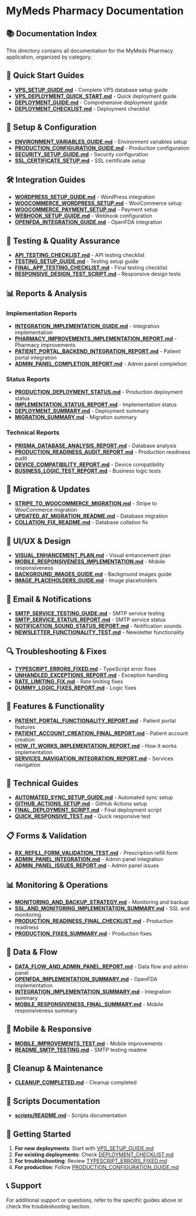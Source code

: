 # MyMeds Pharmacy Documentation

## 📚 Documentation Index

This directory contains all documentation for the MyMeds Pharmacy application, organized by category.

## 🚀 Quick Start Guides

- **[VPS_SETUP_GUIDE.md](./VPS_SETUP_GUIDE.md)** - Complete VPS database setup guide
- **[VPS_DEPLOYMENT_QUICK_START.md](./VPS_DEPLOYMENT_QUICK_START.md)** - Quick deployment guide
- **[DEPLOYMENT_GUIDE.md](./DEPLOYMENT_GUIDE.md)** - Comprehensive deployment guide
- **[DEPLOYMENT_CHECKLIST.md](./DEPLOYMENT_CHECKLIST.md)** - Deployment checklist

## 🔧 Setup & Configuration

- **[ENVIRONMENT_VARIABLES_GUIDE.md](./ENVIRONMENT_VARIABLES_GUIDE.md)** - Environment variables setup
- **[PRODUCTION_CONFIGURATION_GUIDE.md](./PRODUCTION_CONFIGURATION_GUIDE.md)** - Production configuration
- **[SECURITY_SETUP_GUIDE.md](./SECURITY_SETUP_GUIDE.md)** - Security configuration
- **[SSL_CERTIFICATE_SETUP.md](./SSL_CERTIFICATE_SETUP.md)** - SSL certificate setup

## 🛠️ Integration Guides

- **[WORDPRESS_SETUP_GUIDE.md](./WORDPRESS_SETUP_GUIDE.md)** - WordPress integration
- **[WOOCOMMERCE_WORDPRESS_SETUP.md](./WOOCOMMERCE_WORDPRESS_SETUP.md)** - WooCommerce setup
- **[WOOCOMMERCE_PAYMENT_SETUP.md](./WOOCOMMERCE_PAYMENT_SETUP.md)** - Payment setup
- **[WEBHOOK_SETUP_GUIDE.md](./WEBHOOK_SETUP_GUIDE.md)** - Webhook configuration
- **[OPENFDA_INTEGRATION_GUIDE.md](./OPENFDA_INTEGRATION_GUIDE.md)** - OpenFDA integration

## 🧪 Testing & Quality Assurance

- **[API_TESTING_CHECKLIST.md](./API_TESTING_CHECKLIST.md)** - API testing checklist
- **[TESTING_SETUP_GUIDE.md](./TESTING_SETUP_GUIDE.md)** - Testing setup guide
- **[FINAL_APP_TESTING_CHECKLIST.md](./FINAL_APP_TESTING_CHECKLIST.md)** - Final testing checklist
- **[RESPONSIVE_DESIGN_TEST_SCRIPT.md](./RESPONSIVE_DESIGN_TEST_SCRIPT.md)** - Responsive design tests

## 📊 Reports & Analysis

### Implementation Reports
- **[INTEGRATION_IMPLEMENTATION_GUIDE.md](./INTEGRATION_IMPLEMENTATION_GUIDE.md)** - Integration implementation
- **[PHARMACY_IMPROVEMENTS_IMPLEMENTATION_REPORT.md](./PHARMACY_IMPROVEMENTS_IMPLEMENTATION_REPORT.md)** - Pharmacy improvements
- **[PATIENT_PORTAL_BACKEND_INTEGRATION_REPORT.md](./PATIENT_PORTAL_BACKEND_INTEGRATION_REPORT.md)** - Patient portal integration
- **[ADMIN_PANEL_COMPLETION_REPORT.md](./ADMIN_PANEL_COMPLETION_REPORT.md)** - Admin panel completion

### Status Reports
- **[PRODUCTION_DEPLOYMENT_STATUS.md](./PRODUCTION_DEPLOYMENT_STATUS.md)** - Production deployment status
- **[IMPLEMENTATION_STATUS_REPORT.md](./IMPLEMENTATION_STATUS_REPORT.md)** - Implementation status
- **[DEPLOYMENT_SUMMARY.md](./DEPLOYMENT_SUMMARY.md)** - Deployment summary
- **[MIGRATION_SUMMARY.md](./MIGRATION_SUMMARY.md)** - Migration summary

### Technical Reports
- **[PRISMA_DATABASE_ANALYSIS_REPORT.md](./PRISMA_DATABASE_ANALYSIS_REPORT.md)** - Database analysis
- **[PRODUCTION_READINESS_AUDIT_REPORT.md](./PRODUCTION_READINESS_AUDIT_REPORT.md)** - Production readiness audit
- **[DEVICE_COMPATIBILITY_REPORT.md](./DEVICE_COMPATIBILITY_REPORT.md)** - Device compatibility
- **[BUSINESS_LOGIC_TEST_REPORT.md](./BUSINESS_LOGIC_TEST_REPORT.md)** - Business logic tests

## 🔄 Migration & Updates

- **[STRIPE_TO_WOOCOMMERCE_MIGRATION.md](./STRIPE_TO_WOOCOMMERCE_MIGRATION.md)** - Stripe to WooCommerce migration
- **[UPDATED_AT_MIGRATION_README.md](./UPDATED_AT_MIGRATION_README.md)** - Database migration
- **[COLLATION_FIX_README.md](./COLLATION_FIX_README.md)** - Database collation fix

## 🎨 UI/UX & Design

- **[VISUAL_ENHANCEMENT_PLAN.md](./VISUAL_ENHANCEMENT_PLAN.md)** - Visual enhancement plan
- **[MOBILE_RESPONSIVENESS_IMPLEMENTATION.md](./MOBILE_RESPONSIVENESS_IMPLEMENTATION.md)** - Mobile responsiveness
- **[BACKGROUND_IMAGES_GUIDE.md](./BACKGROUND_IMAGES_GUIDE.md)** - Background images guide
- **[IMAGE_PLACEHOLDERS_GUIDE.md](./IMAGE_PLACEHOLDERS_GUIDE.md)** - Image placeholders

## 📧 Email & Notifications

- **[SMTP_SERVICE_TESTING_GUIDE.md](./SMTP_SERVICE_TESTING_GUIDE.md)** - SMTP service testing
- **[SMTP_SERVICE_STATUS_REPORT.md](./SMTP_SERVICE_STATUS_REPORT.md)** - SMTP service status
- **[NOTIFICATION_SOUND_STATUS_REPORT.md](./NOTIFICATION_SOUND_STATUS_REPORT.md)** - Notification sounds
- **[NEWSLETTER_FUNCTIONALITY_TEST.md](./NEWSLETTER_FUNCTIONALITY_TEST.md)** - Newsletter functionality

## 🔍 Troubleshooting & Fixes

- **[TYPESCRIPT_ERRORS_FIXED.md](./TYPESCRIPT_ERRORS_FIXED.md)** - TypeScript error fixes
- **[UNHANDLED_EXCEPTIONS_REPORT.md](./UNHANDLED_EXCEPTIONS_REPORT.md)** - Exception handling
- **[RATE_LIMITING_FIX.md](./RATE_LIMITING_FIX.md)** - Rate limiting fixes
- **[DUMMY_LOGIC_FIXES_REPORT.md](./DUMMY_LOGIC_FIXES_REPORT.md)** - Logic fixes

## 📱 Features & Functionality

- **[PATIENT_PORTAL_FUNCTIONALITY_REPORT.md](./PATIENT_PORTAL_FUNCTIONALITY_REPORT.md)** - Patient portal features
- **[PATIENT_ACCOUNT_CREATION_FINAL_REPORT.md](./PATIENT_ACCOUNT_CREATION_FINAL_REPORT.md)** - Patient account creation
- **[HOW_IT_WORKS_IMPLEMENTATION_REPORT.md](./HOW_IT_WORKS_IMPLEMENTATION_REPORT.md)** - How it works implementation
- **[SERVICES_NAVIGATION_INTEGRATION_REPORT.md](./SERVICES_NAVIGATION_INTEGRATION_REPORT.md)** - Services navigation

## 🔧 Technical Guides

- **[AUTOMATED_SYNC_SETUP_GUIDE.md](./AUTOMATED_SYNC_SETUP_GUIDE.md)** - Automated sync setup
- **[GITHUB_ACTIONS_SETUP.md](./GITHUB_ACTIONS_SETUP.md)** - GitHub Actions setup
- **[FINAL_DEPLOYMENT_SCRIPT.md](./FINAL_DEPLOYMENT_SCRIPT.md)** - Final deployment script
- **[QUICK_RESPONSIVE_TEST.md](./QUICK_RESPONSIVE_TEST.md)** - Quick responsive test

## 📋 Forms & Validation

- **[RX_REFILL_FORM_VALIDATION_TEST.md](./RX_REFILL_FORM_VALIDATION_TEST.md)** - Prescription refill form
- **[ADMIN_PANEL_INTEGRATION.md](./ADMIN_PANEL_INTEGRATION.md)** - Admin panel integration
- **[ADMIN_PANEL_ISSUES_REPORT.md](./ADMIN_PANEL_ISSUES_REPORT.md)** - Admin panel issues

## 📊 Monitoring & Operations

- **[MONITORING_AND_BACKUP_STRATEGY.md](./MONITORING_AND_BACKUP_STRATEGY.md)** - Monitoring and backup
- **[SSL_AND_MONITORING_IMPLEMENTATION_SUMMARY.md](./SSL_AND_MONITORING_IMPLEMENTATION_SUMMARY.md)** - SSL and monitoring
- **[PRODUCTION_READINESS_FINAL_CHECKLIST.md](./PRODUCTION_READINESS_FINAL_CHECKLIST.md)** - Production readiness
- **[PRODUCTION_FIXES_SUMMARY.md](./PRODUCTION_FIXES_SUMMARY.md)** - Production fixes

## 🔄 Data & Flow

- **[DATA_FLOW_AND_ADMIN_PANEL_REPORT.md](./DATA_FLOW_AND_ADMIN_PANEL_REPORT.md)** - Data flow and admin panel
- **[OPENFDA_IMPLEMENTATION_SUMMARY.md](./OPENFDA_IMPLEMENTATION_SUMMARY.md)** - OpenFDA implementation
- **[INTEGRATION_IMPLEMENTATION_SUMMARY.md](./INTEGRATION_IMPLEMENTATION_SUMMARY.md)** - Integration summary
- **[MOBILE_RESPONSIVENESS_FINAL_SUMMARY.md](./MOBILE_RESPONSIVENESS_FINAL_SUMMARY.md)** - Mobile responsiveness summary

## 📱 Mobile & Responsive

- **[MOBILE_IMPROVEMENTS_TEST.md](./MOBILE_IMPROVEMENTS_TEST.md)** - Mobile improvements
- **[README_SMTP_TESTING.md](./README_SMTP_TESTING.md)** - SMTP testing readme

## 🧹 Cleanup & Maintenance

- **[CLEANUP_COMPLETED.md](./CLEANUP_COMPLETED.md)** - Cleanup completed

## 📁 Scripts Documentation

- **[scripts/README.md](./scripts/README.md)** - Scripts documentation

## 🎯 Getting Started

1. **For new deployments**: Start with [VPS_SETUP_GUIDE.md](./VPS_SETUP_GUIDE.md)
2. **For existing deployments**: Check [DEPLOYMENT_CHECKLIST.md](./DEPLOYMENT_CHECKLIST.md)
3. **For troubleshooting**: Review [TYPESCRIPT_ERRORS_FIXED.md](./TYPESCRIPT_ERRORS_FIXED.md)
4. **For production**: Follow [PRODUCTION_CONFIGURATION_GUIDE.md](./PRODUCTION_CONFIGURATION_GUIDE.md)

## 📞 Support

For additional support or questions, refer to the specific guides above or check the troubleshooting section.